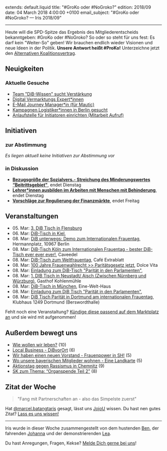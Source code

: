 
extends: default.liquid
title: "#GroKo oder #NoGroko?"
edition: 2018/09
date: 04 March 2018 4:00:00 +0100
email_subject: "#GroKo oder #NoGroko? — Iris 2018/09"

---
Heute will die SPD-Spitze das Ergebnis des Mitgliederentscheids bekanntgeben: #GroKo oder #NoGroko? So oder so steht für uns fest: Es darf kein "Weiter-So" geben! Wir brauchen endlich wieder Visionen und neue Ideen in der Politik. **Unsere Antwort heißt #ProKo!** Unterzeichne jetzt den [Alternativen Koalitionsvertrag](https://progressivekoalition.de/).  

## Neuigkeiten


### Aktuelle Gesuche

 - [Team "DiB-Wissen" sucht Verstärkung](https://marktplatz.dib.de/t/team-dib-wissen-sucht-verstaerkung/18304)
 - [Digital Vermarktungs Expert\*innen](https://marktplatz.dib.de/t/digital-vermarktungs-expert-innen/17761)
 - [E-Mail Journey Manager\*in (für Mautic)](https://marktplatz.dib.de/t/e-mail-journey-manager-in-fuer-mautic/17754)
 - [Kampagnen Logistiker\*innen in Berlin gesucht](https://marktplatz.dib.de/t/kampagnen-logistiker-innen-in-berlin-gesucht/17749)
 - [Anlaufstelle für Initiatoren einrichten (Mitarbeit Aufruf)](https://marktplatz.dib.de/t/anlaufstelle-fuer-initiatoren-einrichten-mitarbeit-aufruf/15684)

## Initiativen

### zur Abstimmung
_Es liegen aktuell keine Initiativen zur Abstimmung vor_

### in Diskussion
 - **[Bezugsgröße der Sozialvers.- Streichung des Minderungswertes “Beitrittsgebiet"](https://abstimmen.dib.de/initiative/178-bezugsgroe-der-sozialvers-streichung-des-minderungswertes-beitrittsgebiet)**, endet Dienstag
 - **[Lehrer*innen ausbilden im Arbeiten mit Menschen mit Behinderung](https://abstimmen.dib.de/initiative/179-lehrerinnen-ausbilden-im-arbeiten-mit-menschen-mit-behinderung)**, endet Dienstag
 - **[Vorschläge zur Regulierung der Finanzmärkte](https://abstimmen.dib.de/initiative/183-vorschlage-zur-regulierung-der-finanzmarkte)**, endet Freitag


## Veranstaltungen

 - 05.&nbsp;Mar: [3. DiB Tisch in Flensburg](https://marktplatz.dib.de/t/3-dib-tisch-in-flensburg/17349)
 - 06.&nbsp;Mar: [DiB-Tisch in Kiel](https://marktplatz.dib.de/t/dib-tisch-in-kiel-am-6-3-2018/18014), 
 - 08.&nbsp;Mar: [DiB unterwegs: Demo zum Internationalen Frauentag](https://marktplatz.dib.de/t/dib-unterwegs-8-3-2018-demo-zum-internationalen-frauentag/18319), Hermannplatz, 10967 Berlin
 - 08.&nbsp;Mar: [DiB-Tisch Köln zum Internationalen Frauentag - bester DiB-Tisch ever ever ever!](https://marktplatz.dib.de/t/dib-tisch-koeln-zum-internationalen-frauentag-am-8-3-2018-bester-dib-tisch-ever-ever-ever/18250), Caveedel
 - 08.&nbsp;Mar: [DiB-Tisch zum Weltfrauentag](https://marktplatz.dib.de/t/dib-tisch-am-8-maerz-zum-weltfrauentag/18486), Café Extrablatt
 - 08.&nbsp;Mar: [100 Jahre Frauenwahlrecht >> Paritätsgesetz jetzt](https://marktplatz.dib.de/t/100-jahre-frauenwahlrecht-paritaetsgesetz-jetzt/18023), Dolce Vita
 - 08.&nbsp;Mar: [Einladung zum DiB-Tisch "Parität in den Parlamenten"](https://marktplatz.dib.de/t/einladung-zum-dib-tisch-paritaet-in-den-parlamenten/18017), 
 - 08.&nbsp;Mar: [1. DIB Tisch in Neustadt/ Aisch (Zwischen Nürnberg und Würzburg)](https://marktplatz.dib.de/t/1-dib-tisch-in-neustadt-aisch-zwischen-nuernberg-und-wuerzburg/18400), Gasthof Kohlenmühle
 - 08.&nbsp;Mar: [DiB-Tisch in München](https://marktplatz.dib.de/t/dib-tisch-am-08-03-18-in-muenchen/18361), Eine-Welt-Haus
 - 08.&nbsp;Mar: [Einladung zum DiB Tisch "Parität in den Parlamenten"](https://marktplatz.dib.de/t/einladung-zum-dib-tisch-am-8-maerz-paritaet-in-den-parlamenten/18411), 
 - 08.&nbsp;Mar: [DiB Tisch Parität in Dortmund am internationalen Frauentag](https://marktplatz.dib.de/t/dib-tisch-paritaet-in-dortmund-am-internationalen-frauentag/18339), Klubhaus 1249 Dortmund (Berswordthalle)


Fehlt noch eine Veranstaltung? [Kündige diese passend auf dem Marktplatz an](https://marktplatz.dib.de/t/veranstaltungen-fuer-iris-ankuendigen/11128?source_topic_id=2720) und sie wird mit aufgenommen!

## Außerdem bewegt uns

 - [Wie wollen wir leben?](https://marktplatz.dib.de/t/wie-wollen-wir-leben/18076) (10)
 - [Local Business - DiBvorOrt](https://marktplatz.dib.de/t/local-business-dibvorort/18117) (6)
 - [Wir haben einen neuen Vorstand - Frauenpower in SH!](https://marktplatz.dib.de/t/wir-haben-einen-neuen-vorstand-frauenpower-in-sh/18210) (5)
 - [Wo unsere bayerischen Mitglieder wohnen - Eine Landkarte](https://marktplatz.dib.de/t/wo-unsere-bayerischen-mitglieder-wohnen-eine-landkarte/18308) (5)
 - [Aktionstag gegen Rassismus in Chemnitz](https://marktplatz.dib.de/t/aktionstag-gegen-rassismus-in-chemnitz/18349) (9)
 - [SK zum Thema: “Organspende Teil 2”](https://marktplatz.dib.de/t/sk-zum-thema-organspende-teil-2/17566) (8)

## Zitat der Woche

> "Fang mit Partnerschaften an - also das Simpelste zuerst"

Hat [@marcel.batangtaris](https://marktplatz.dib.de/u/marcel.batangtaris) gesagt, lässt uns [JojoU](https://marktplatz.dib.de/u/JojoU) wissen. Du hast nen gutes Zitat? [Lass es uns wissen!](https://marktplatz.dib.de/t/lustige-dib-zitate/10175)


---

Iris wurde in dieser Woche zusammengestellt von dem hustenden [Ben](https://marktplatz.dib.de/u/Ben/), der fahrenden [Johanna](https://marktplatz.dib.de/u/Johanna/) und der demonstrierenden [Lea](https://marktplatz.dib.de/u/Leia/).

Du hast Anregungen, Fragen, Kekse? [Melde Dich gerne bei uns](https://marktplatz.dib.de/t/neu-iris-die-woechtliche-zusammenfasssung-zum-sonntagsbrunch/10990)!


